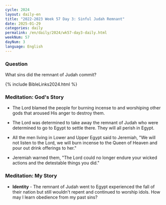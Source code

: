 ```yaml
---
cycle: 2024
layout: daily-en
title: "2022-2023 Week 57 Day 3: Sinful Judah Remnant"
date: 2025-01-29
categories: daily
permalink: /en/daily/2024/wk57-day3-daily.html
weekNum: 57
dayNum: 3
language: English
---
```


### Question     
What sins did the remnant of Judah commit?

{% include BibleLinks2024.html %}

### Meditation: God's Story   
+ The Lord blamed the people for burning incense to and worshiping other gods that aroused His anger to destroy them. 

+ The Lord was determined to take away the remnant of Judah who were determined to go to Egypt to settle there. They will all perish in Egypt. 

+ All the men living in Lower and Upper Egypt said to Jeremiah, "We will not listen to the Lord, we will burn incense to the Queen of Heaven and pour out drink offerings to her." 

+ Jeremiah warned them, "The Lord could no longer endure your wicked actions and the detestable things you did." 

### Meditation: My Story   
+ **Identity** - The remnant of Judah went to Egypt experienced the fall of their nation but still wouldn't repent and continued to worship idols. How may I learn obedience from my past sins? 

